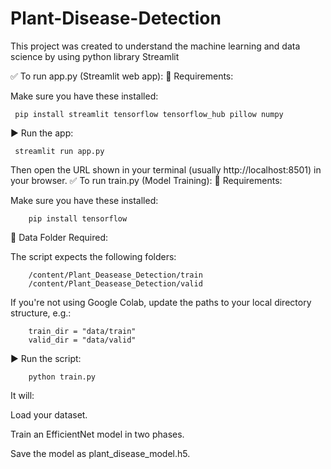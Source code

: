 # Plant-Disease-Detection
This project was created to understand the machine learning and data science by using python library Streamlit


✅ To run app.py (Streamlit web app):
🔧 Requirements:

Make sure you have these installed:

     pip install streamlit tensorflow tensorflow_hub pillow numpy

▶️ Run the app:

     streamlit run app.py

Then open the URL shown in your terminal (usually http://localhost:8501) in your browser.
✅ To run train.py (Model Training):
🔧 Requirements:

Make sure you have these installed:

        pip install tensorflow

🧠 Data Folder Required:

The script expects the following folders:

        /content/Plant_Deasease_Detection/train
        /content/Plant_Deasease_Detection/valid

If you're not using Google Colab, update the paths to your local directory structure, e.g.:

        train_dir = "data/train"
        valid_dir = "data/valid"

▶️ Run the script:

        python train.py

It will:

Load your dataset.

Train an EfficientNet model in two phases.

Save the model as plant_disease_model.h5.


